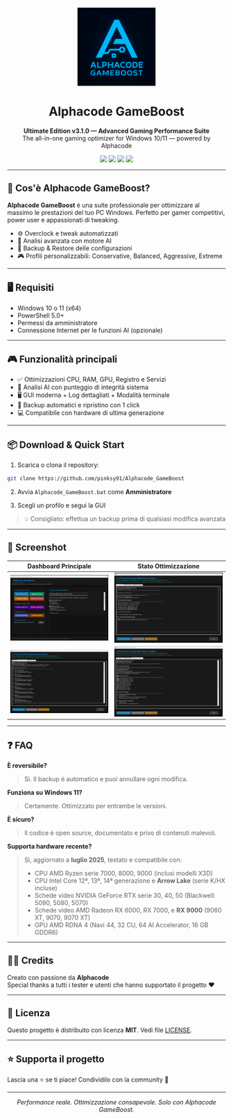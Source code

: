 <p align="center">
  <img src="https://raw.githubusercontent.com/pinksy91/Alphacode_GameBoost/main/logo.png" width="180" alt="Alphacode GameBoost Logo">
</p>

<h1 align="center">Alphacode GameBoost</h1>

<p align="center">
  <strong>Ultimate Edition v3.1.0 — Advanced Gaming Performance Suite</strong><br>
  The all-in-one gaming optimizer for Windows 10/11 — powered by Alphacode
</p>

<p align="center">
  <a href="https://github.com/Alphacode"><img src="https://img.shields.io/badge/powered%20by-Alphacode-blue?style=flat-square&logo=github"></a>
  <img src="https://img.shields.io/badge/Windows-10%2F11-blue?logo=windows">
  <img src="https://img.shields.io/badge/version-3.1.0-brightgreen?style=flat-square">
  <a href="LICENSE"><img src="https://img.shields.io/badge/License-MIT-yellow.svg"></a>
</p>

---

## 🚀 Cos'è Alphacode GameBoost?

**Alphacode GameBoost** è una suite professionale per ottimizzare al massimo le prestazioni del tuo PC Windows. Perfetto per gamer competitivi, power user e appassionati di tweaking.

- ⚙️ Overclock e tweak automatizzati
- 🧠 Analisi avanzata con motore AI
- 💾 Backup & Restore delle configurazioni
- 🎮 Profili personalizzabili: Conservative, Balanced, Aggressive, Extreme

---

## 🖥️ Requisiti

- Windows 10 o 11 (x64)
- PowerShell 5.0+
- Permessi da amministratore
- Connessione Internet per le funzioni AI (opzionale)

---

## 🎮 Funzionalità principali

- ✅ Ottimizzazioni CPU, RAM, GPU, Registro e Servizi
- 🧠 Analisi AI con punteggio di integrità sistema
- 🖥 GUI moderna + Log dettagliati + Modalità terminale
- 🔁 Backup automatici e ripristino con 1 click
- 💻 Compatibile con hardware di ultima generazione

---

## 📦 Download & Quick Start

1. Scarica o clona il repository:
```bash
git clone https://github.com/pinksy91/Alphacode_GameBoost
```

2. Avvia `Alphacode_GameBoost.bat` come **Amministratore**

3. Scegli un profilo e segui la GUI

> 💡 Consigliato: effettua un backup prima di qualsiasi modifica avanzata

---

## 📸 Screenshot

| Dashboard Principale | Stato Ottimizzazione |
|----------------------|----------------------|
| ![UI](1.png)         | ![System](2.png)     |
| ![AI](3.png)         | ![Result](4.png)     |

---

## ❓ FAQ

**È reversibile?**
> Sì. Il backup è automatico e puoi annullare ogni modifica.

**Funziona su Windows 11?**
> Certamente. Ottimizzato per entrambe le versioni.

**È sicuro?**
> Il codice è open source, documentato e privo di contenuti malevoli.

**Supporta hardware recente?**
> Sì, aggiornato a **luglio 2025**, testato e compatibile con:
> - CPU AMD Ryzen serie 7000, 8000, 9000 (inclusi modelli X3D)
> - CPU Intel Core 12ª, 13ª, 14ª generazione e **Arrow Lake** (serie K/HX incluse)
> - Schede video NVIDIA GeForce RTX serie 30, 40, 50 (Blackwell: 5090, 5080, 5070)
> - Schede video AMD Radeon RX 6000, RX 7000, e **RX 9000** (9060 XT, 9070, 9070 XT)
> - GPU AMD RDNA 4 (Navi 44, 32 CU, 64 AI Accelerator, 16 GB GDDR6)


---

## 🧑‍💻 Credits

Creato con passione da **Alphacode**  
Special thanks a tutti i tester e utenti che hanno supportato il progetto ❤️

---

## 📄 Licenza

Questo progetto è distribuito con licenza **MIT**. Vedi file [LICENSE](LICENSE).

---

## ⭐️ Supporta il progetto

Lascia una ⭐ se ti piace! Condividilo con la community 💬

---

<p align="center">
  <em>Performance reale. Ottimizzazione consapevole. Solo con Alphacode GameBoost.</em>
</p>


